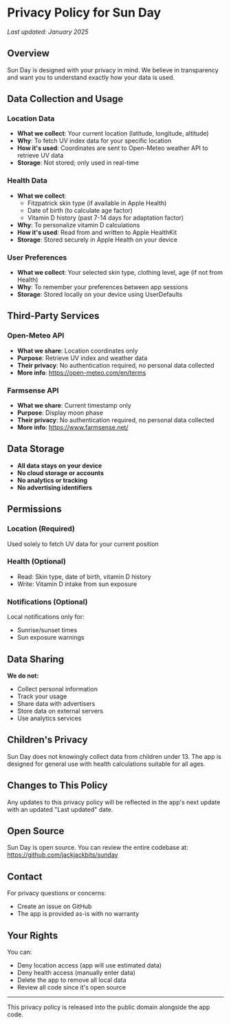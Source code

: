# Privacy Policy for Sun Day

*Last updated: January 2025*

## Overview

Sun Day is designed with your privacy in mind. We believe in transparency and want you to understand exactly how your data is used.

## Data Collection and Usage

### Location Data
- **What we collect**: Your current location (latitude, longitude, altitude)
- **Why**: To fetch UV index data for your specific location
- **How it's used**: Coordinates are sent to Open-Meteo weather API to retrieve UV data
- **Storage**: Not stored; only used in real-time

### Health Data
- **What we collect**: 
  - Fitzpatrick skin type (if available in Apple Health)
  - Date of birth (to calculate age factor)
  - Vitamin D history (past 7-14 days for adaptation factor)
- **Why**: To personalize vitamin D calculations
- **How it's used**: Read from and written to Apple HealthKit
- **Storage**: Stored securely in Apple Health on your device

### User Preferences
- **What we collect**: Your selected skin type, clothing level, age (if not from Health)
- **Why**: To remember your preferences between app sessions
- **Storage**: Stored locally on your device using UserDefaults

## Third-Party Services

### Open-Meteo API
- **What we share**: Location coordinates only
- **Purpose**: Retrieve UV index and weather data
- **Their privacy**: No authentication required, no personal data collected
- **More info**: https://open-meteo.com/en/terms

### Farmsense API
- **What we share**: Current timestamp only
- **Purpose**: Display moon phase
- **Their privacy**: No authentication required, no personal data collected
- **More info**: https://www.farmsense.net/

## Data Storage

- **All data stays on your device**
- **No cloud storage or accounts**
- **No analytics or tracking**
- **No advertising identifiers**

## Permissions

### Location (Required)
Used solely to fetch UV data for your current position

### Health (Optional)
- Read: Skin type, date of birth, vitamin D history
- Write: Vitamin D intake from sun exposure

### Notifications (Optional)
Local notifications only for:
- Sunrise/sunset times
- Sun exposure warnings

## Data Sharing

**We do not:**
- Collect personal information
- Track your usage
- Share data with advertisers
- Store data on external servers
- Use analytics services

## Children's Privacy

Sun Day does not knowingly collect data from children under 13. The app is designed for general use with health calculations suitable for all ages.

## Changes to This Policy

Any updates to this privacy policy will be reflected in the app's next update with an updated "Last updated" date.

## Open Source

Sun Day is open source. You can review the entire codebase at:
https://github.com/jackjackbits/sunday

## Contact

For privacy questions or concerns:
- Create an issue on GitHub
- The app is provided as-is with no warranty

## Your Rights

You can:
- Deny location access (app will use estimated data)
- Deny health access (manually enter data)
- Delete the app to remove all local data
- Review all code since it's open source

---

This privacy policy is released into the public domain alongside the app code.